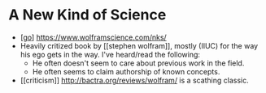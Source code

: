 # A New Kind of Science

- [[go]] https://www.wolframscience.com/nks/
- Heavily critized book by [[stephen wolfram]], mostly (IIUC) for the way his ego gets in the way. I've heard/read the following:
  - He often doesn't seem to care about previous work in the field.
  - He often seems to claim authorship of known concepts. 
- [[criticism]] http://bactra.org/reviews/wolfram/ is a scathing classic.


[//begin]: # "Autogenerated link references for markdown compatibility"
[go]: go "Go"
[stephen-wolfram]: stephen-wolfram "Stephen Wolfram"
[//end]: # "Autogenerated link references"